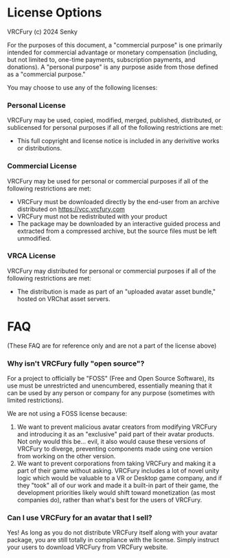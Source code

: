 # License Options

VRCFury (c) 2024 Senky

For the purposes of this document, a "commercial purpose" is one primarily intended for commercial advantage or monetary compensation (including, but not limited to, one-time payments, subscription payments, and donations). A "personal purpose" is any purpose aside from those defined as a "commercial purpose."

You may choose to use any of the following licenses:

### Personal License

VRCFury may be used, copied, modified, merged, published, distributed, or sublicensed for personal purposes if all of the following restrictions are met:
* This full copyright and license notice is included in any derivitive works or distributions.

### Commercial License

VRCFury may be used for personal or commercial purposes if all of the following restrictions are met:
* VRCFury must be downloaded directly by the end-user from an archive distributed on https://vcc.vrcfury.com
* VRCFury must not be redistributed with your product
* The package may be downloaded by an interactive guided process and extracted from a compressed archive, but the source files must be left unmodified.

### VRCA License

VRCFury may distributed for personal or commercial purposes if all of the following restrictions are met:
* The distribution is made as part of an "uploaded avatar asset bundle," hosted on VRChat asset servers.

# FAQ
(These FAQ are for reference only and are not a part of the license above)

### Why isn't VRCFury fully "open source"?

For a project to officially be "FOSS" (Free and Open Source Software), its use must be unrestricted and unencumbered,
essentially meaning that it can be used by any person or company for any purpose (sometimes with limited restrictions).

We are not using a FOSS license because:

1. We want to prevent malicious avatar creators from modifying VRCFury and introducing it as an "exclusive" paid part of their avatar
   products. Not only would this be... evil, it also would cause these versions of VRCFury to diverge, preventing components
   made using one version from working on the other version.
2. We want to prevent corporations from taking VRCFury and making it a part of their game without asking. VRCFury includes
   a lot of novel unity logic which would be valuable to a VR or Desktop game company, and if they "took" all of our work
   and made it a built-in part of their game, the development priorities likely would shift toward monetization (as most
   companies do), rather than what's best for the users of VRCFury.


### Can I use VRCFury for an avatar that I sell?

Yes! As long as you do not distribute VRCFury itself along with your avatar package, you are still totally in
compliance with the license. Simply instruct your users to download VRCFury from VRCFury website.
